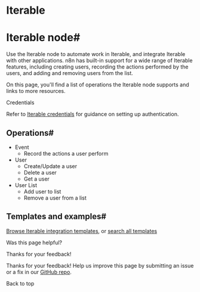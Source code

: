 # Iterable

[ ](https://github.com/n8n-io/n8n-docs/edit/main/docs/integrations/builtin/app-nodes/n8n-nodes-base.iterable.md "Edit this page")

# Iterable node#

Use the Iterable node to automate work in Iterable, and integrate Iterable with other applications. n8n has built-in support for a wide range of Iterable features, including creating users, recording the actions performed by the users, and adding and removing users from the list. 

On this page, you'll find a list of operations the Iterable node supports and links to more resources.

Credentials

Refer to [Iterable credentials](../../credentials/iterable/) for guidance on setting up authentication. 

## Operations#

  * Event
    * Record the actions a user perform
  * User
    * Create/Update a user
    * Delete a user
    * Get a user
  * User List
    * Add user to list
    * Remove a user from a list



## Templates and examples#

[Browse Iterable integration templates](https://n8n.io/integrations/iterable/), or [search all templates](https://n8n.io/workflows/)

Was this page helpful? 

Thanks for your feedback! 

Thanks for your feedback! Help us improve this page by submitting an issue or a fix in our [GitHub repo](https://github.com/n8n-io/n8n-docs). 

Back to top 
